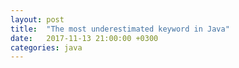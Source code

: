```yaml
---
layout: post
title:  "The most underestimated keyword in Java"
date:   2017-11-13 21:00:00 +0300
categories: java
---
```


